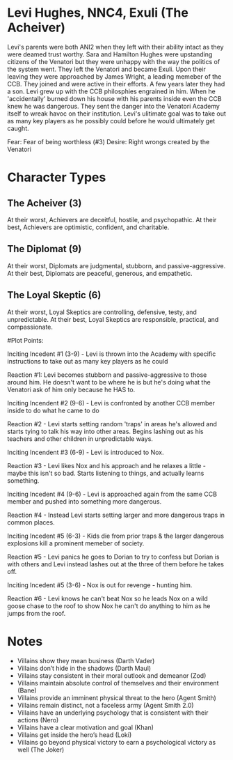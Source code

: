 # Levi Hughes, NNC4, Exuli (The Acheiver)

Levi's parents were both ANI2 when they left with their ability intact as they were deamed trust worthy.  Sara and Hamilton Hughes were upstanding citizens of the Venatori but they were unhappy with the way the politics of the system went.  They left the Venatori and became Exuli.  Upon their leaving they were approached by James Wright, a leading memeber of the CCB.  They joined and were active in their efforts.  A few years later they had a son.  Levi grew up with the CCB philosphies engrained in him.  When he 'accidentally' burned down his house with his parents inside even the CCB knew he was dangerous.  They sent the danger into the Venatori Academy itself to wreak havoc on their institution.  Levi's ulitimate goal was to take out as many key players as he possibly could before he would ultimately get caught.

Fear: Fear of being worthless (#3)
Desire: Right wrongs created by the Venatori

# Character Types

## The Acheiver (3)
At their worst, Achievers are deceitful, hostile, and psychopathic.
At their best, Achievers are optimistic, confident, and charitable.

## The Diplomat (9)
At their worst, Diplomats are judgmental, stubborn, and passive-aggressive.
At their best, Diplomats are peaceful, generous, and empathetic.

## The Loyal Skeptic (6)
At their worst, Loyal Skeptics are controlling, defensive, testy, and unpredictable.
At their best, Loyal Skeptics are responsible, practical, and compassionate.

#Plot Points:

Inciting Incedent #1 (3-9) - Levi is thrown into the Academy with specific instructions to take out as many key players as he could 

Reaction #1:  Levi becomes stubborn and passive-aggressive to those around him.  He doesn't want to be where he is but he's doing what the Venatori ask of him only because he HAS to.

Inciting Incendent #2 (9-6) - Levi is confronted by another CCB member inside to do what he came to do 

Reaction #2 - Levi starts setting random 'traps' in areas he's allowed and starts tying to talk his way into other areas.  Begins lashing out as his teachers and other children in unpredictable ways.

Inciting Incendent #3 (6-9) - Levi is introduced to Nox. 

Reaction #3 - Levi likes Nox and his approach and he relaxes a little - maybe this isn't so bad.  Starts listening to things, and actually learns something.

Inciting Incedent #4 (9-6) - Levi is approached again from the same CCB member and pushed into something more dangerous. 

Reaction #4 - Instead Levi starts setting larger and more dangerous traps in common places.

Inciting Incedent #5 (6-3) - Kids die from prior traps & the larger dangerous explosions kill a prominent memeber of society. 

Reaction #5 - Levi panics he goes to Dorian to try to confess but Dorian is with others and Levi instead lashes out at the three of them before he takes off.

Inciting Incedent #5 (3-6) - Nox is out for revenge - hunting him. 

Reaction #6 - Levi knows he can't beat Nox so he leads Nox on a wild goose chase to the roof to show Nox he can't do anything to him as he jumps from the roof.


# Notes

* Villains show they mean business (Darth Vader)
* Villains don’t hide in the shadows (Darth Maul)
* Villains stay consistent in their moral outlook and demeanor (Zod)
* Villains maintain absolute control of themselves and their environment (Bane)
* Villains provide an imminent physical threat to the hero (Agent Smith)
* Villains remain distinct, not a faceless army (Agent Smith 2.0)
* Villains have an underlying psychology that is consistent with their actions (Nero)
* Villains have a clear motivation and goal (Khan)
* Villains get inside the hero’s head (Loki)
* Villains go beyond physical victory to earn a psychological victory as well (The Joker)

